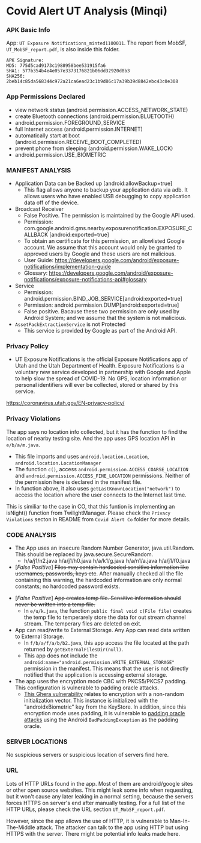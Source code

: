 <!-- # Instuction from slack
When you analyze an app, don't have to write the report straightaway. Note the following:
1. What permissions are being used
2. What features of the device the app is using (e.g., storage, Bluetooth, location, etc.)
3. What is the app's privacy policy.
4. Is the app violating its own privacy policy. How?

For each app, keep a note of these points. At the end of the semester you should compile them in a report.  -->

# Covid Alert UT Analysis (Minqi) 
### APK Basic Info
App: `UT Exposure Notifications_minted1100011`. The report from MobSF, `UT_MobSF_report.pdf`, is also inside this folder. 

```
APK Signature:
MD5: 775d5cad9173c1988958bee531915fa6
SHA1: 577b354b4e4e057e3373176821b06dd32920d8b3
SHA256: 2beb14c85da568344c972a21ca6ead23c1b9d86c17a39b39d8842ebc43c0e308
```

### App Permissions Declared
  - view network status (android.permission.ACCESS_NETWORK_STATE)
  - create Bluetooth connections (android.permission.BLUETOOTH)
  - android.permission.FOREGROUND_SERVICE
  - full Internet access (android.permission.INTERNET)
  - automatically start at boot (android.permission.RECEIVE_BOOT_COMPLETED)
  - prevent phone from sleeping (android.permission.WAKE_LOCK)
  - android.permission.USE_BIOMETRIC

### MANIFEST ANALYSIS
 - Application Data can be Backed up [android:allowBackup=true]
   - This flag allows anyone to backup your application data via adb. It allows users who have enabled USB debugging to copy application data off of the device.
 - Broadcast Receiver
   - False Positive. The permission is maintained by the Google API used.
   - Permission: com.google.android.gms.nearby.exposurenotification.EXPOSURE_CALLBACK
   [android:exported=true]
   - To obtain an certificate for this permission, an allowlisted Google account. We assume that this account would only be granted to approved users by Google and these users are not malicious. 
   - User Guide: https://developers.google.com/android/exposure-notifications/implementation-guide
   - Glossary: https://developers.google.com/android/exposure-notifications/exposure-notifications-api#glossary
 - Service 
    - Permission: android.permission.BIND_JOB_SERVICE[android:exported=true] 
    - Permission: android.permission.DUMP[android:exported=true]
    - False positive. Bacause these two permission are only used by Android System; and we assume that the system is not malicious.
- `AssetPackExtractionService` is not Protected
    - This service is provided by Google as part of the Android API.


 
### Privacy Policy
- UT Exposure Notifications is the official Exposure Notifications app of Utah and the Utah Department of Health. Exposure Notifications is a voluntary new service developed in partnership with Google and Apple to help slow the spread of COVID-19. No GPS, location information or personal identifiers will ever be collected, stored or shared by this service.

https://coronavirus.utah.gov/EN-privacy-policy/


### Privacy Violations
The app says no location info collected, but it has the function to find the location of nearby testing site. And the app uses GPS location API in `e/b/a/m.java`.
- This file imports and uses `android.location.Location`, `android.location.LocationManager`
- The function `c()`, access `android.permission.ACCESS_COARSE_LOCATION` and `android.permission.ACCESS_FINE_LOCATION` permissions. Neither of the permission here is declared in the manifest file.
- In function above, it also uses `getLastKnownLocation("network")` to access the location where the user connects to the Internet last time.

This is similiar to the case in CO, that this funtion is implementing an isNight() function from TwilightManager. Please check the `Privacy Violations` secton in README from `Covid Alert Co` folder for more details.

### CODE ANALYSIS
- The App uses an insecure Random Number Generator, java.util.Random. This should be replaced by java.secure.SecureRandom.
  - h/a/j1/n2.java
    h/a/j1/h0.java
    h/a/k1/g.java
    h/a/n1/a.java
    h/a/j1/f0.java
- [*False Positive*] ~~Files may contain hardcoded sensitive information like usernames, passwords, keys etc~~. After manually checked all the file containing this warning, the hardcoded information are only normal constants; no hardcoded password exists.
<!-- - [*False Positive*]~~App uses SQLite Database and execute raw SQL query.~~
  - In `b/s/f.java`, when there is a `execSQL()`, the functions only take in an int and SQLiteDatabase; since we can't do any SQL injection with an int as input, this rawSQL seems to be safe. There is another variable `f2464b` contained an array of Strings. After manually checked all the places that uses this f class:
  ```
  .\gov\michigan\MiCovidExposure\storage\ExposureNotificationDatabase_Impl.java
  .\androidx\work\impl\WorkDatabase_Impl.java
  ```
  The input string array used in both file is hardcoded and then passed to `f2464b`; therefore, this variable should be safe from any injection as well. -->
- [*False Positive*] ~~App creates temp file. Sensitive information should never be written into a temp file.~~
  - In `e/u/k.java`, the function `public final void c(File file)` creates the temp file to temperarely store the data for out stream channel stream. The temperary files are deleted on exit.
- App can read/write to External Storage. Any App can read data written to External Storage.
    - In `f/b/a/f/a/b/b2.java`, this app access the file located at the path returned by `getExternalFilesDir(null)`.
    - This app does not include the `android:name="android.permission.WRITE_EXTERNAL_STORAGE"` permission in the manifest. This means that the user is not directly notified that the application is accessing external storage.
- The app uses the encryption mode CBC with PKCS5/PKCS7 padding. This configuration is vulnerable to padding oracle attacks.
  - [This Ghera vulnerability](https://bitbucket.org/secure-it-i/android-app-vulnerability-benchmarks/src/master/Crypto/BlockCipher-NonRandomIV-InformationExposure-Lean/) relates to encryption with a non-random initialization vector. This instance is initialized with the "androidxBiometric" key from the KeyStore. In addition, since this encryption mode uses padding, it is vulnerable to [padding oracle attacks](https://en.wikipedia.org/wiki/Padding_oracle_attack) using the Android `BadPaddingException` as the padding oracle.




### SERVER LOCATIONS
No suspicious servers or suspicious location of servers find here.

### URL
Lots of HTTP URLs found in the app. Most of them are android/google sites or other open source websites. This might leak some info when requesting, but it won't cause any later leaking in a normal setting, because the servers forces HTTPS on server's end after manually testing. For a full list of the HTTP URLs, please check the URL section `UT_MobSF_report.pdf`.

However, since the app allows the use of HTTP, it is vulnerable to Man-In-The-Middle attack. The attacker can talk to the app using HTTP but using HTTPS with the server. There might be potential info leaks made here.
